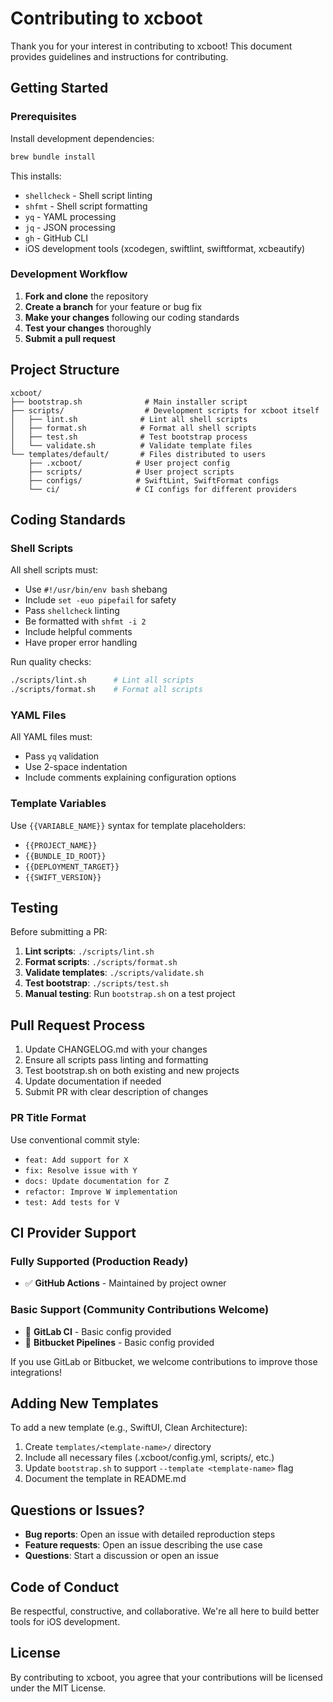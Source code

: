 # Contributing to xcboot

Thank you for your interest in contributing to xcboot! This document provides guidelines and instructions for contributing.

## Getting Started

### Prerequisites

Install development dependencies:

```bash
brew bundle install
```

This installs:
- `shellcheck` - Shell script linting
- `shfmt` - Shell script formatting
- `yq` - YAML processing
- `jq` - JSON processing
- `gh` - GitHub CLI
- iOS development tools (xcodegen, swiftlint, swiftformat, xcbeautify)

### Development Workflow

1. **Fork and clone** the repository
2. **Create a branch** for your feature or bug fix
3. **Make your changes** following our coding standards
4. **Test your changes** thoroughly
5. **Submit a pull request**

## Project Structure

```
xcboot/
├── bootstrap.sh              # Main installer script
├── scripts/                  # Development scripts for xcboot itself
│   ├── lint.sh              # Lint all shell scripts
│   ├── format.sh            # Format all shell scripts
│   ├── test.sh              # Test bootstrap process
│   └── validate.sh          # Validate template files
└── templates/default/       # Files distributed to users
    ├── .xcboot/            # User project config
    ├── scripts/            # User project scripts
    ├── configs/            # SwiftLint, SwiftFormat configs
    └── ci/                 # CI configs for different providers
```

## Coding Standards

### Shell Scripts

All shell scripts must:
- Use `#!/usr/bin/env bash` shebang
- Include `set -euo pipefail` for safety
- Pass `shellcheck` linting
- Be formatted with `shfmt -i 2`
- Include helpful comments
- Have proper error handling

Run quality checks:

```bash
./scripts/lint.sh      # Lint all scripts
./scripts/format.sh    # Format all scripts
```

### YAML Files

All YAML files must:
- Pass `yq` validation
- Use 2-space indentation
- Include comments explaining configuration options

### Template Variables

Use `{{VARIABLE_NAME}}` syntax for template placeholders:
- `{{PROJECT_NAME}}`
- `{{BUNDLE_ID_ROOT}}`
- `{{DEPLOYMENT_TARGET}}`
- `{{SWIFT_VERSION}}`

## Testing

Before submitting a PR:

1. **Lint scripts**: `./scripts/lint.sh`
2. **Format scripts**: `./scripts/format.sh`
3. **Validate templates**: `./scripts/validate.sh`
4. **Test bootstrap**: `./scripts/test.sh`
5. **Manual testing**: Run `bootstrap.sh` on a test project

## Pull Request Process

1. Update CHANGELOG.md with your changes
2. Ensure all scripts pass linting and formatting
3. Test bootstrap.sh on both existing and new projects
4. Update documentation if needed
5. Submit PR with clear description of changes

### PR Title Format

Use conventional commit style:
- `feat: Add support for X`
- `fix: Resolve issue with Y`
- `docs: Update documentation for Z`
- `refactor: Improve W implementation`
- `test: Add tests for V`

## CI Provider Support

### Fully Supported (Production Ready)
- ✅ **GitHub Actions** - Maintained by project owner

### Basic Support (Community Contributions Welcome)
- 🚧 **GitLab CI** - Basic config provided
- 🚧 **Bitbucket Pipelines** - Basic config provided

If you use GitLab or Bitbucket, we welcome contributions to improve those integrations!

## Adding New Templates

To add a new template (e.g., SwiftUI, Clean Architecture):

1. Create `templates/<template-name>/` directory
2. Include all necessary files (.xcboot/config.yml, scripts/, etc.)
3. Update `bootstrap.sh` to support `--template <template-name>` flag
4. Document the template in README.md

## Questions or Issues?

- **Bug reports**: Open an issue with detailed reproduction steps
- **Feature requests**: Open an issue describing the use case
- **Questions**: Start a discussion or open an issue

## Code of Conduct

Be respectful, constructive, and collaborative. We're all here to build better tools for iOS development.

## License

By contributing to xcboot, you agree that your contributions will be licensed under the MIT License.
